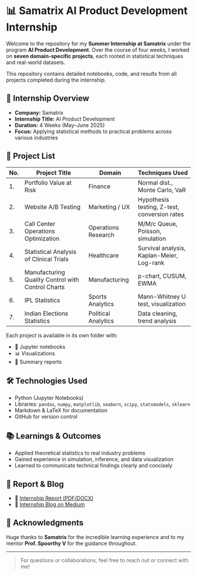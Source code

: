 
# 📊 Samatrix AI Product Development Internship

Welcome to the repository for my **Summer Internship at Samatrix** under the program **AI Product Development**. Over the course of four weeks, I worked on **seven domain-specific projects**, each rooted in statistical techniques and real-world datasets.

This repository contains detailed notebooks, code, and results from all projects completed during the internship.

## 🧠 Internship Overview

- **Company:** Samatrix
- **Internship Title:** AI Product Development
- **Duration:** 4 Weeks (May–June 2025)
- **Focus:** Applying statistical methods to practical problems across various industries

## 📂 Project List

| No. | Project Title                                                 | Domain               | Techniques Used                              |
|-----|---------------------------------------------------------------|----------------------|-----------------------------------------------|
| 1.  | Portfolio Value at Risk                                        | Finance              | Normal dist., Monte Carlo, VaR               |
| 2. | Website A/B Testing                                             | Marketing / UX       | Hypothesis testing, Z-test, conversion rates |
| 3.  | Call Center Operations Optimization                            | Operations Research  | M/M/c Queue, Poisson, simulation             |
| 4.  | Statistical Analysis of Clinical Trials                        | Healthcare           | Survival analysis, Kaplan-Meier, Log-rank    |
| 5.  | Manufacturing Quality Control with Control Charts             | Manufacturing        | p-chart, CUSUM, EWMA                         |
| 6.  | IPL Statistics                                                 | Sports Analytics     | Mann-Whitney U test, visualization           |
| 7.  | Indian Elections Statistics                                    | Political Analytics  | Data cleaning, trend analysis                |

Each project is available in its own folder with:
- 📁 Jupyter notebooks
- 📊 Visualizations
- 📄 Summary reports

## 🛠 Technologies Used

- Python (Jupyter Notebooks)
- Libraries: `pandas`, `numpy`, `matplotlib`, `seaborn`, `scipy`, `statsmodels`, `sklearn`
- Markdown & LaTeX for documentation
- GitHub for version control

## 📚 Learnings & Outcomes

- Applied theoretical statistics to real industry problems
- Gained experience in simulation, inference, and data visualization
- Learned to communicate technical findings clearly and concisely

## 📎 Report & Blog

- 📄 [Internship Report (PDF/DOCX)](link-to-doc-if-added)
- 📝 [Internship Blog on Medium](https://medium.com/@yourhandle/)

## 🤝 Acknowledgments

Huge thanks to **Samatrix** for the incredible learning experience and to my mentor **Prof. Spoorthy V** for the guidance throughout.

---

> For questions or collaborations, feel free to reach out or connect with me!

